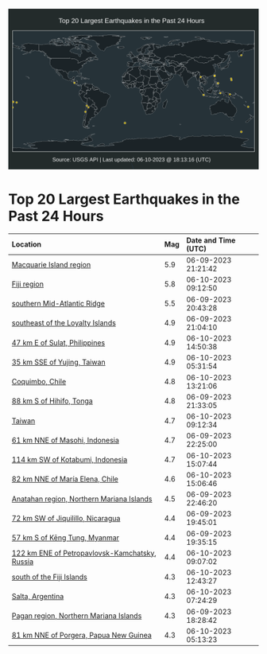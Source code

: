 ![Map](./map.png)

# Top 20 Largest Earthquakes in the Past 24 Hours

| Location | Mag | Date and Time (UTC) |
|:---|:---|:---|
| [Macquarie Island region](https://earthquake.usgs.gov/earthquakes/eventpage/us7000k7iz) | 5.9 | 06-09-2023 21:21:42 |
| [Fiji region](https://earthquake.usgs.gov/earthquakes/eventpage/us7000k7m3) | 5.8 | 06-10-2023 09:12:50 |
| [southern Mid-Atlantic Ridge](https://earthquake.usgs.gov/earthquakes/eventpage/us7000k7id) | 5.5 | 06-09-2023 20:43:28 |
| [southeast of the Loyalty Islands](https://earthquake.usgs.gov/earthquakes/eventpage/us7000k7iw) | 4.9 | 06-09-2023 21:04:10 |
| [47 km E of Sulat, Philippines](https://earthquake.usgs.gov/earthquakes/eventpage/us7000k7n5) | 4.9 | 06-10-2023 14:50:38 |
| [35 km SSE of Yujing, Taiwan](https://earthquake.usgs.gov/earthquakes/eventpage/us7000k7l7) | 4.9 | 06-10-2023 05:31:54 |
| [Coquimbo, Chile](https://earthquake.usgs.gov/earthquakes/eventpage/us7000k7mt) | 4.8 | 06-10-2023 13:21:06 |
| [88 km S of Hihifo, Tonga](https://earthquake.usgs.gov/earthquakes/eventpage/us7000k7j3) | 4.8 | 06-09-2023 21:33:05 |
| [Taiwan](https://earthquake.usgs.gov/earthquakes/eventpage/us7000k7ly) | 4.7 | 06-10-2023 09:12:34 |
| [61 km NNE of Masohi, Indonesia](https://earthquake.usgs.gov/earthquakes/eventpage/us7000k7je) | 4.7 | 06-09-2023 22:25:00 |
| [114 km SW of Kotabumi, Indonesia](https://earthquake.usgs.gov/earthquakes/eventpage/us7000k7n9) | 4.7 | 06-10-2023 15:07:44 |
| [82 km NNE of María Elena, Chile](https://earthquake.usgs.gov/earthquakes/eventpage/us7000k7n6) | 4.6 | 06-10-2023 15:06:46 |
| [Anatahan region, Northern Mariana Islands](https://earthquake.usgs.gov/earthquakes/eventpage/us7000k7jw) | 4.5 | 06-09-2023 22:46:20 |
| [72 km SW of Jiquilillo, Nicaragua](https://earthquake.usgs.gov/earthquakes/eventpage/us7000k7ht) | 4.4 | 06-09-2023 19:45:01 |
| [57 km S of Kēng Tung, Myanmar](https://earthquake.usgs.gov/earthquakes/eventpage/us7000k7hq) | 4.4 | 06-09-2023 19:35:15 |
| [122 km ENE of Petropavlovsk-Kamchatsky, Russia](https://earthquake.usgs.gov/earthquakes/eventpage/us7000k7lv) | 4.4 | 06-10-2023 09:07:02 |
| [south of the Fiji Islands](https://earthquake.usgs.gov/earthquakes/eventpage/us7000k7mr) | 4.3 | 06-10-2023 12:43:27 |
| [Salta, Argentina](https://earthquake.usgs.gov/earthquakes/eventpage/us7000k7ll) | 4.3 | 06-10-2023 07:24:29 |
| [Pagan region, Northern Mariana Islands](https://earthquake.usgs.gov/earthquakes/eventpage/us7000k7hb) | 4.3 | 06-09-2023 18:28:42 |
| [81 km NNE of Porgera, Papua New Guinea](https://earthquake.usgs.gov/earthquakes/eventpage/us7000k7l3) | 4.3 | 06-10-2023 05:13:23 |

